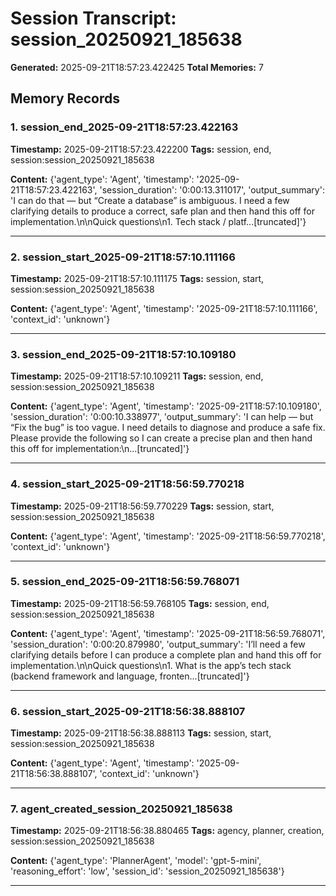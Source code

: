 # Session Transcript: session_20250921_185638

**Generated:** 2025-09-21T18:57:23.422425
**Total Memories:** 7

## Memory Records

### 1. session_end_2025-09-21T18:57:23.422163

**Timestamp:** 2025-09-21T18:57:23.422200
**Tags:** session, end, session:session_20250921_185638

**Content:** {'agent_type': 'Agent', 'timestamp': '2025-09-21T18:57:23.422163', 'session_duration': '0:00:13.311017', 'output_summary': 'I can do that — but “Create a database” is ambiguous. I need a few clarifying details to produce a correct, safe plan and then hand this off for implementation.\n\nQuick questions\n1. Tech stack / platf...[truncated]'}

---

### 2. session_start_2025-09-21T18:57:10.111166

**Timestamp:** 2025-09-21T18:57:10.111175
**Tags:** session, start, session:session_20250921_185638

**Content:** {'agent_type': 'Agent', 'timestamp': '2025-09-21T18:57:10.111166', 'context_id': 'unknown'}

---

### 3. session_end_2025-09-21T18:57:10.109180

**Timestamp:** 2025-09-21T18:57:10.109211
**Tags:** session, end, session:session_20250921_185638

**Content:** {'agent_type': 'Agent', 'timestamp': '2025-09-21T18:57:10.109180', 'session_duration': '0:00:10.338977', 'output_summary': 'I can help — but “Fix the bug” is too vague. I need details to diagnose and produce a safe fix. Please provide the following so I can create a precise plan and then hand this off for implementation:\n...[truncated]'}

---

### 4. session_start_2025-09-21T18:56:59.770218

**Timestamp:** 2025-09-21T18:56:59.770229
**Tags:** session, start, session:session_20250921_185638

**Content:** {'agent_type': 'Agent', 'timestamp': '2025-09-21T18:56:59.770218', 'context_id': 'unknown'}

---

### 5. session_end_2025-09-21T18:56:59.768071

**Timestamp:** 2025-09-21T18:56:59.768105
**Tags:** session, end, session:session_20250921_185638

**Content:** {'agent_type': 'Agent', 'timestamp': '2025-09-21T18:56:59.768071', 'session_duration': '0:00:20.879980', 'output_summary': 'I’ll need a few clarifying details before I can produce a complete plan and hand this off for implementation.\n\nQuick questions\n1. What is the app’s tech stack (backend framework and language, fronten...[truncated]'}

---

### 6. session_start_2025-09-21T18:56:38.888107

**Timestamp:** 2025-09-21T18:56:38.888113
**Tags:** session, start, session:session_20250921_185638

**Content:** {'agent_type': 'Agent', 'timestamp': '2025-09-21T18:56:38.888107', 'context_id': 'unknown'}

---

### 7. agent_created_session_20250921_185638

**Timestamp:** 2025-09-21T18:56:38.880465
**Tags:** agency, planner, creation, session:session_20250921_185638

**Content:** {'agent_type': 'PlannerAgent', 'model': 'gpt-5-mini', 'reasoning_effort': 'low', 'session_id': 'session_20250921_185638'}

---

